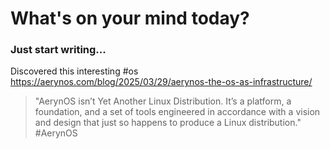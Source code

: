 # What's on your mind today?

### Just start writing...

Discovered this interesting #os https://aerynos.com/blog/2025/03/29/aerynos-the-os-as-infrastructure/

> "AerynOS isn’t Yet Another Linux Distribution. It’s a platform, a foundation, and a set of tools engineered in accordance with a vision and design that just so happens to produce a Linux 
> distribution." #AerynOS

